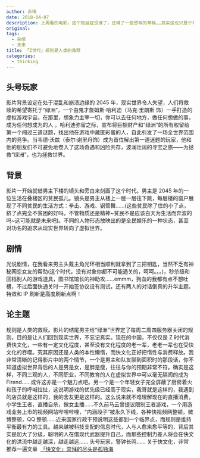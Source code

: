 ```yaml
---
author: 赤琦
date: 2018-04-07
description: 上周看的电影，这个拖延症没谁了，还堆了一些想写的草稿……其实这也只是个草稿，还是发出来吧省得惦记又拖延假装是最终版
original:
tags:
  - 杂感
  - 未来
title: 「Z世代」规则是人类的救赎
categories:
  - thinking
---
```


## 头号玩家

影片背景设定在处于混乱和崩溃边缘的 2045 年，现实世界令人失望，人们将救赎的希望寄托于“绿洲”，一个由鬼才詹姆斯·哈利迪（马克·里朗斯 饰）一手打造的虚拟游戏宇宙。在那里，想象力主宰一切，你可以去任何地方，做任何想做的事，成为任何想成为的人 。哈利迪弥留之际，宣布将巨额财产和“绿洲”的所有权留给第一个闯过三道谜题，找出他在游戏中藏匿彩蛋的人，自此引发了一场全世界范围内的竞争。当韦德·沃兹（泰尔·谢里丹饰）成为首位解出第一道迷题的玩家，他和他的朋友们不可避免地卷入了这场奇遇和凶险共存，波澜壮阔的寻宝之旅——为拯救“绿洲”，也为拯救世界。

## 背景

影片一开始就借男主下楼的镜头和旁白来刻画了这个时代。男主是 2045 年的一位生活在叠楼区的贫民孤儿。镜头是男主从楼上一层一层往下跳，每层楼的窗户展现了不同贫民的生活方式：拳击、游戏、钢管舞……(这些贫民除了住的小了点，挤了点完全不贫困的好吗，不管物质还是精神~贫民不是应该白天为生活而奔波的吗~这可能就是未来吧)。不同的人物形态放映出的是全民娱乐的一种状态，甚至对功名的追求从现实世界转向了虚拟世界。

## 剧情

光说剧情，在我看来男主头戴主角光环相当顺利就拿到了三把钥匙，当然不乏有神秘网恋女友的帮助(这个时代，没有对象你都不可能通关的，呵呵。。。)，秒杀级和回档别人的游戏道具，图书馆馆长的神助攻……emmm，狗血的我都有点不想吐槽，不过后面快通关时一开始签协议设有测试，还有两人的对话倒真的升华主题。特效和 IP 刷新是高度刷新点啊！

## 论主题

规则是人类的救赎。影片的结尾男主给“绿洲”世界定了每周二周四服务器关闭的规则，目的是让人们回到现实世界，不忘记真实。现在的中国，不仅仅是 Z 时代消费快文化，一些有一定文化程度，甚至没有文化程度的老一辈，老老一辈也在受快文化的吞噬。究其原因还是人类的本性懒惰，而快文化正好把惰性与消费释放。我非常清晰的记得影片中的两个情节，一个是男主和队友聊到面积时的那段话，你不知道虚拟世界背后的人是男是女，是胖是瘦，往往与你的预期非常不符。确实是这样，不同三观的人，不同职业，不同教育的人在虚拟世界中可以毫无隔阂的成为 Firend……或许这亦是一个魅力点吧。另一个是一个年轻女子完全屏蔽了厨房着火和孩子的呼喊拉扯，这说明游戏的优先级已经高于现实，我哥就是这样的，我遇到的店员就是这样的，我的舍友更是这样的。这么说来就不难理解现在的直播消费，小学生王者，直播自杀，做女主播……不久前马云曾提议限制王者游戏，一个用游戏业务上市的视频网站哔哩哔哩，“内涵段子”被永久下线，各种快视频网整顿，微博整顿，QQ 整顿……近来国家行政干预说明这些都到一个临界点，而规则是维持平衡最有力的工具。越来越被科技支配的信息时代，人与人愈来愈平等的，背后其实是加大了分级，聪明的人在借现代武器提升自己，而那些控制力差人将会在快文化的洪流中越走越深，越走越远…… 头号玩家，警钟长鸣…… 关于快文化，非常推荐一遍文章  [「快文化」崇拜的尽头是孤独海](/spirits/thinking/fast-culture/)
